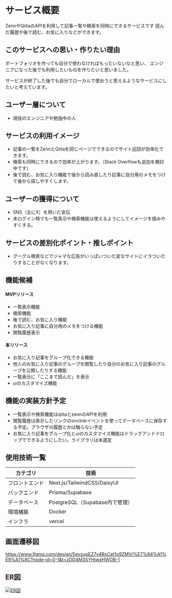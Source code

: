 # サービス概要
ZennやQiitaのAPIを利用して記事一覧や検索を同時にできるサービスです
読んだ履歴や後で読む、お気に入りなどができます。

## このサービスへの思い・作りたい理由
ポートフォリオを作っても自分で使わなければもったいないなと思い、
エンジニアになった後でも利用したいものを作りたいと思いました。

サービスが終了した後でも自分でローカルで使おうと思えるようなサービスにしたいと考えています。

## ユーザー層について
- 現役のエンジニアや勉強中の人

## サービスの利用イメージ
- 記事の一覧をZennとQiitaを同じページでできるのでサイト巡回が効率化できます。
- 検索も同時にできるので効率が上がります。（Stack Overflowも追加を検討中です）
- 後で読む、お気に入り機能で後から読み直したり記事に自分用のメモをつけて後から探しやすくします。

## ユーザーの獲得について
- SNS（主にX）を用いた宣伝
- 未ログイン時でも一覧表示や検索機能は使えるようにしてイメージを掴みやすくする。

## サービスの差別化ポイント・推しポイント
- グーグル検索などでジャマな広告がいっぱいついた変なサイトにイラついたりすることがなくなります。

## 機能候補
#### MVPリリース
- 一覧表示機能
- 検索機能
- 後で読む、お気に入り機能
- お気に入り記事に自分用のメモをつける機能
- 閲覧履歴表示

#### 本リリース
- お気に入り記事をグループ化できる機能
- 他人のお気に入り記事のグループを閲覧したり自分のお気に入り記事のグループを公開したりする機能
- 一覧表示に「ここまで読んだ」を表示
- uiのカスタマイズ機能

## 機能の実装方針予定
- 一覧表示や検索機能はqiitaとzennのAPIを利用
- 閲覧履歴は表示したリンクのonclinkイベントを使ってデータベースに保存する予定。ブラウザの履歴とかは触らない予定
- お気に入り記事をグループ化とuiのカスタマイズ機能はドラッグアンドドロップでできるようにしたい。ライブラリは未選定

## 使用技術一覧
| カテゴリ        | 技術                                           |
|-----------------|------------------------------------------------|
| フロントエンド  | Next.js/TailwindCSS/DaisyUI                    |
| バックエンド    | Prisma/Supabase                                |
| データベース    | PostgreSQL（Supabase内で管理）                 |
| 環境構築        | Docker                                         |
| インフラ        | vercel                                         |

## 画面遷移図
https://www.figma.com/design/5evzupEZ7y4RxCet1o9ZMV/%E7%84%A1%E9%A1%8C?node-id=0-1&t=zDD4M3SYHiwxHWOB-1

## ER図
[![ER図](https://i.gyazo.com/b511f24d7e0883895ac02a9f173b7415.png)](https://gyazo.com/b511f24d7e0883895ac02a9f173b7415)